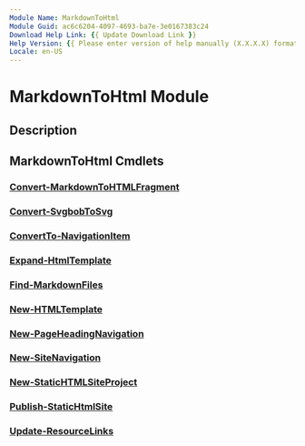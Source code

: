 ```yaml
---
Module Name: MarkdownToHtml
Module Guid: ac6c6204-4097-4693-ba7e-3e0167383c24
Download Help Link: {{ Update Download Link }}
Help Version: {{ Please enter version of help manually (X.X.X.X) format }}
Locale: en-US
---
```


# MarkdownToHtml Module
## Description


## MarkdownToHtml Cmdlets
### [Convert-MarkdownToHTMLFragment](Convert-MarkdownToHTMLFragment.md)


### [Convert-SvgbobToSvg](Convert-SvgbobToSvg.md)


### [ConvertTo-NavigationItem](ConvertTo-NavigationItem.md)


### [Expand-HtmlTemplate](Expand-HtmlTemplate.md)


### [Find-MarkdownFiles](Find-MarkdownFiles.md)


### [New-HTMLTemplate](New-HTMLTemplate.md)


### [New-PageHeadingNavigation](New-PageHeadingNavigation.md)


### [New-SiteNavigation](New-SiteNavigation.md)


### [New-StaticHTMLSiteProject](New-StaticHTMLSiteProject.md)


### [Publish-StaticHtmlSite](Publish-StaticHtmlSite.md)


### [Update-ResourceLinks](Update-ResourceLinks.md)


